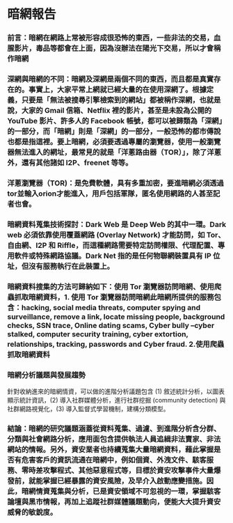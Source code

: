# 暗網報告
### 前言：暗網在網路上常被形容成很恐怖的東西，一些非法的交易，血腥影片，毒品等都會在上面，因為沒辦法在陽光下交易，所以才會稱作暗網

### 深網與暗網的不同：暗網及深網是兩個不同的東西，而且都是真實存在的。事實上，大家平常上網就已經大量的在使用深網了。根據定義，只要是「無法被搜尋引擎檢索到的網站」都被稱作深網，也就是說，大家的 Gmail 信箱、Netflix 裡的影片，甚至是未設為公開的 YouTube 影片、許多人的 Facebook 帳號，都可以被歸類為「深網」的一部分，而「暗網」則是「深網」的一部分，一般恐怖的都市傳說也都是指這裡。要上暗網，必須要透過專屬的瀏覽器，使用一般瀏覽器無法進入的網址，最常見的就是「洋蔥路由器（TOR）」，除了洋蔥外，還有其他諸如 I2P、freenet 等等。

### 洋蔥瀏覽器（TOR)：是免費軟體，具有多重加密，要進暗網必須透過tor並輸入orion才能進入，用戶包括軍隊，匿名使用網路的人甚至記者也會。

### 暗網資料蒐集技術探討：Dark Web 是 Deep Web 的其中一環。Dark web 必須依靠使用覆蓋網路 (Overlay Network) 才能訪問，如 Tor、自由網、I2P 和 Riffle，而這種網路需要特定訪問權限、代理配置、專用軟件或特殊網路協議。Dark Net 指的是任何物聯網裝置具有 IP 位址，但沒有服務執行在此裝置上。

### 暗網資料搜集的方法可歸納如下：使用 Tor 瀏覽器訪問暗網、使用爬蟲抓取暗網資料，1. 使用 Tor 瀏覽器訪問暗網此暗網所提供的服務包含：hacking, social media threats, computer spying and surveillance, remove a link, locate missing people, background checks, SSN trace, Online dating scams, Cyber bully –cyber stalked, computer security training, cyber extortion, relationships, tracking, passwords and Cyber fraud. 2.使用爬蟲抓取暗網資料

###  暗網分析議題與發展趨勢 
針對收納進來的暗網情資，可以做的進階分析議題包含 (1) 敘述統計分析，以圖表顯示統計資訊，(2) 導入社群媒體分析，進行社群挖掘 (community detection) 與社群網路視覺化，(3) 導入監督式學習機制，建構分類模型。

###  結論：暗網的研究議題涵蓋從資料蒐集、過濾、到進階分析含分群、分類與社會網路分析，應用面包含提供執法人員追緝非法賣家、非法網站的情報。另外，資安業者也持續蒐集大量暗網資料，藉此掌握是否有危害客戶的資訊流通在暗網中，例如個資、外洩文件、駭客服務、零時差攻擊程式、其他惡意程式等，目標於資安攻擊事件大量爆發前，就能掌握已經暴露的資安風險，及早介入啟動應變措施。因此，暗網情資蒐集與分析，已是資安領域不可忽視的一環，掌握駭客論壇與黑市情報，再加上追蹤社群媒體議題動向，便能大大提升資安威脅的敏銳度。
